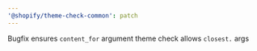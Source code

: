 ```yaml
---
'@shopify/theme-check-common': patch
---
```


Bugfix ensures `content_for` argument theme check allows `closest.` args
